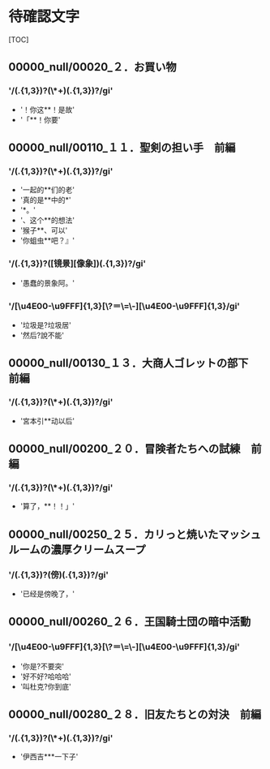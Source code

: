 # 待確認文字

[TOC]

## 00000_null/00020_２．お買い物

### '/(.{1,3})?(\\*+)(.{1,3})?/gi'

- '！你这**！是故'
- '「**！你要'


## 00000_null/00110_１１．聖剣の担い手　前編

### '/(.{1,3})?(\\*+)(.{1,3})?/gi'

- '一起的**们的老'
- '真的是**中的*'
- '*。'
- '、这个**的想法'
- '猴子**、可以'
- '你蛆虫**吧？』'

### '/(.{1,3})?([镜景][像象])(.{1,3})?/gi'

- '愚蠢的景象阿。'

### '/[\\u4E00-\\u9FFF]{1,3}[\\?＝\\=\\-][\\u4E00-\\u9FFF]{1,3}/gi'

- '垃圾是?垃圾居'
- '然后?說不能'


## 00000_null/00130_１３．大商人ゴレットの部下　前編

### '/(.{1,3})?(\\*+)(.{1,3})?/gi'

- '宮本引**动以后'


## 00000_null/00200_２０．冒険者たちへの試練　前編

### '/(.{1,3})?(\\*+)(.{1,3})?/gi'

- '算了，**！！」'


## 00000_null/00250_２５．カリっと焼いたマッシュルームの濃厚クリームスープ

### '/(.{1,3})?(傍)(.{1,3})?/gi'

- '已经是傍晚了，'


## 00000_null/00260_２６．王国騎士団の暗中活動

### '/[\\u4E00-\\u9FFF]{1,3}[\\?＝\\=\\-][\\u4E00-\\u9FFF]{1,3}/gi'

- '你是?不要突'
- '好不好?哈哈哈'
- '叫杜克?你到底'


## 00000_null/00280_２８．旧友たちとの対決　前編

### '/(.{1,3})?(\\*+)(.{1,3})?/gi'

- '伊西吉***一下子'
